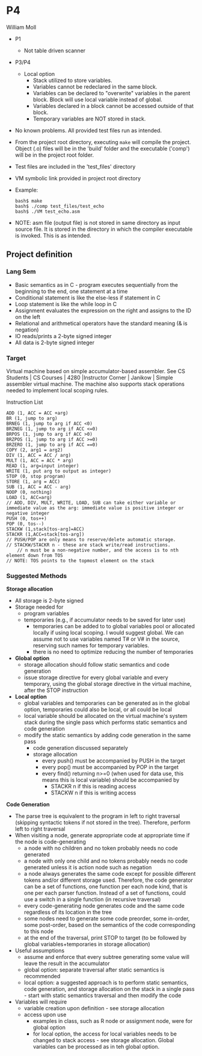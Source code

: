 # P4

William Moll

- P1
   - Not table driven scanner
- P3/P4
   - Local option
      - Stack utilized to store variables.
      - Variables cannot be redeclared in the same block.
      - Variables can be declared to "overwrite" variables in the parent block. Block will use local variable instead of global.
      - Variables declared in a block cannot be accessed outside of that block.
      - Temporary variables are NOT stored in stack.
- No known problems. All provided test files run as intended.
- From the project root directory, executing `make` will compile the project. Object (.o) files will be in the 'build' folder and the executable ('comp') will be in the project root folder.
- Test files are included in the 'test_files' directory
- VM symbolic link provided in project root directory
- Example:

    ```
    bash$ make
    bash$ ./comp test_files/test_echo
    bash$ ./VM test_echo.asm
    ```
- NOTE: asm file (output file) is not stored in same directory as input source file. It is stored in the directory in which the compiler executable is invoked. This is as intended.

## Project definition

### Lang Sem

- Basic semantics as in C - program executes sequentially from the beginning to the end, one statement at a time
- Conditional statement is like the else-less if statement in C
- Loop statement is like the while loop in C
- Assignment evaluates the expression on the right and assigns to the ID on the left
- Relational and arithmetical operators have the standard meaning (& is negation)
- IO reads/prints a 2-byte signed integer
- All data is 2-byte signed integer

### Target

Virtual machine based on simple accumulator-based assembler. See CS Students | CS Courses | 4280 |Instructor Corner | Janikow | Simple assembler virtual machine. The machine also supports stack operations needed to implement local scoping rules.

Instruction List
```
ADD (1, ACC = ACC +arg)
BR (1, jump to arg)
BRNEG (1, jump to arg if ACC <0)
BRZNEG (1, jump to arg if ACC <=0)
BRPOS (1, jump to arg if ACC >0)
BRZPOS (1, jump to arg if ACC >=0)
BRZERO (1, jump to arg if ACC ==0)
COPY (2, arg1 = arg2)
DIV (1, ACC = ACC / arg)
MULT (1, ACC = ACC * arg)
READ (1, arg=input integer)
WRITE (1, put arg to output as integer)
STOP (0, stop program)
STORE (1, arg = ACC)
SUB (1, ACC = ACC - arg)
NOOP (0, nothing)
LOAD (1, ACC=arg)
// ADD, DIV, MULT, WRITE, LOAD, SUB can take either variable or immediate value as the arg: immediate value is positive integer or negative integer
PUSH (0, tos++)
POP (0, tos--)
STACKW (1,stack[tos-arg]=ACC)
STACKR (1,ACC=stack[tos-arg])
// PUSH/POP are only means to reserve/delete automatic storage.
// STACKW/STACKR n - these are stack write/read instructions. 
    // n must be a non-negative number, and the access is to nth element down from TOS
// NOTE: TOS points to the topmost element on the stack
```

### Suggested Methods

**Storage allocation**

- All storage is 2-byte signed
- Storage needed for
   - program variables
   - temporaries (e.g., if accumulator needs to be saved for later use)
      - temporaries can be added to to global variables pool or allocated locally if using local scoping. I would suggest global. We can assume not to use variables named T# or V# in the source, reserving such names for temporary variables.
      - there is no need to optimize reducing the number of temporaries
- **Global option**
   - storage allocation should follow static semantics and code generation
   - issue storage directive for every global variable and every temporary, using the global storage directive in the virtual machine, after the STOP instruction
- **Local option**
   - global variables and temporaries can be generated as in the global option, temporaries could also be local, or all could be local
   - local variable should be allocated on the virtual machine's system stack during the single pass which performs static semantics and code generation
   - modify the static semantics by adding code generation in the same pass
      - code generation discussed separately
      - storage allocation
         - every push() must be accompanied by PUSH in the target
         - every pop() must be accompanied by POP in the target
         - every find() returning n>=0 (when used for data use, this means this is local variable) should be accompanied by
            - STACKR n if this is reading access
            - STACKW n if this is writing access

**Code Generation**

- The parse tree is equivalent to the program in left to right traversal (skipping syntactic tokens if not stored in the tree). Therefore, perform left to right traversal
- When visiting a node, generate appropriate code at appropriate time if the node is code-generating
    - a node with no children and no token probably needs no code generated
    - a node with only one child and no tokens probably needs no code generated unless it is action node such as negation
    - a node always generates the same code except for possible different tokens and/or different storage used. Therefore, the code generator can be a set of functions, one function per each node kind, that is one per each parser function. Instead of a set of functions, could use a switch in a single function (in recursive traversal)
    - every code-generating node generates code and the same code regardless of its location in the tree
    - some nodes need to generate some code preorder, some in-order, some post-order, based on the semantics of the code corresponding to this node
    - at the end of the traversal, print STOP to target (to be followed by global variables+temporaries in storage allocation)
- Useful assumptions
    - assume and enforce that every subtree generating some value will leave the result in the accumulator
    - global option: separate traversal after static semantics is recommended
    - local option: a suggested approach is to perform static semantics, code generation, and storage allocation on the stack in a single pass - start with static semantics traversal and then modify the code
- Variables will require
    - variable creation upon definition - see storage allocation
    - access upon use  
        - examples in class, such as R node or assignment node, were for global option
        - for local option, the access for local variables needs to be changed to stack access - see storage allocation. Global variables can be processed as in teh global option.
